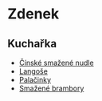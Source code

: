 # Zdenek

## Kuchařka

* [Čínské smažené nudle](cinske_smazene_nudle.md)
* [Langoše](langose.md)
* [Palačinky](palacinky.md)
* [Smažené brambory](smazene_brambory.md)
